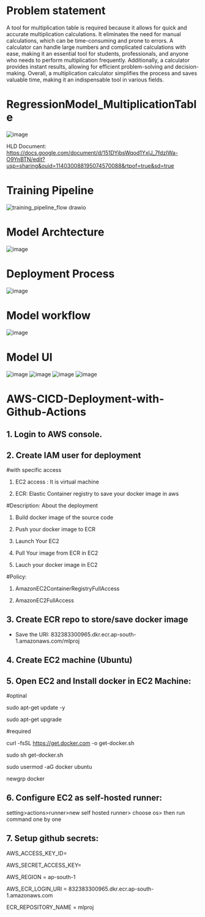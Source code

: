 # Problem statement
A tool for multiplication table is required because it allows for quick and accurate multiplication calculations. It eliminates the need for manual calculations, which can be time-consuming and prone to errors. A calculator can handle large numbers and complicated calculations with ease, making it an essential tool for students, professionals, and anyone who needs to perform multiplication frequently. Additionally, a calculator provides instant results, allowing for efficient problem-solving and decision-making. Overall, a multiplication calculator simplifies the process and saves valuable time, making it an indispensable tool in various fields.  

# RegressionModel_MultiplicationTable
![image](https://github.com/saisubhasish/Multiplation_Table/assets/102937478/9e58da18-5b10-4ee0-9c67-68ce9d236937)

HLD Document: https://docs.google.com/document/d/151DYibsWqod1YxlJ_7fdzIWa-O9YnBTN/edit?usp=sharing&ouid=114030088195074570088&rtpof=true&sd=true 

# Training Pipeline 
![training_pipeline_flow drawio](https://github.com/saisubhasish/Multiplation_Table/assets/102937478/91138364-737b-435b-ba38-a624da713b38)

# Model Archtecture
![image](https://github.com/saisubhasish/Multiplation_Table/assets/102937478/c3ecfd88-fb99-4347-8c5f-0dfcb2d65692)

# Deployment Process
![image](https://github.com/saisubhasish/Multiplation_Table/assets/102937478/dd86bad3-3611-4888-ab81-def81128a985)

# Model workflow
![image](https://github.com/saisubhasish/Multiplation_Table/assets/102937478/2759f2ae-69b2-4dca-a2f9-24cb81d967e8)


# Model UI
![image](https://github.com/saisubhasish/Multiplation_Table/assets/102937478/cba489fd-6ebf-42fc-ab87-745d83460320)
![image](https://github.com/saisubhasish/Multiplation_Table/assets/102937478/c1a890e6-3ea7-40ff-aa3f-3a0e30b046e3)
![image](https://github.com/saisubhasish/Multiplation_Table/assets/102937478/71ff918f-a3e0-4dcd-bc6b-9944f60ababb)
![image](https://github.com/saisubhasish/Multiplation_Table/assets/102937478/c1d7af28-685b-4ff2-90a9-ea6989d20847)

# AWS-CICD-Deployment-with-Github-Actions

## 1. Login to AWS console.
## 2. Create IAM user for deployment

#with specific access

1. EC2 access : It is virtual machine

2. ECR: Elastic Container registry to save your docker image in aws


#Description: About the deployment

1. Build docker image of the source code

2. Push your docker image to ECR

3. Launch Your EC2 

4. Pull Your image from ECR in EC2

5. Lauch your docker image in EC2

#Policy:

1. AmazonEC2ContainerRegistryFullAccess

2. AmazonEC2FullAccess

## 3. Create ECR repo to store/save docker image

- Save the URI: 832383300965.dkr.ecr.ap-south-1.amazonaws.com/mlproj

## 4. Create EC2 machine (Ubuntu)
## 5. Open EC2 and Install docker in EC2 Machine:

#optinal

sudo apt-get update -y

sudo apt-get upgrade

#required

curl -fsSL https://get.docker.com -o get-docker.sh

sudo sh get-docker.sh

sudo usermod -aG docker ubuntu

newgrp docker

## 6. Configure EC2 as self-hosted runner:

setting>actions>runner>new self hosted runner> choose os> then run command one by one

## 7. Setup github secrets:

AWS_ACCESS_KEY_ID=

AWS_SECRET_ACCESS_KEY=

AWS_REGION = ap-south-1

AWS_ECR_LOGIN_URI = 832383300965.dkr.ecr.ap-south-1.amazonaws.com

ECR_REPOSITORY_NAME = mlproj
